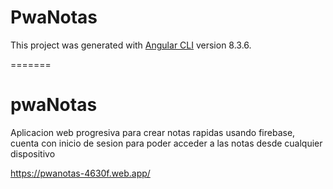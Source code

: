 
# PwaNotas

This project was generated with [Angular CLI](https://github.com/angular/angular-cli) version 8.3.6.

=======
# pwaNotas

Aplicacion web progresiva para crear notas rapidas usando firebase, cuenta con inicio de sesion para poder acceder a las notas desde cualquier dispositivo

https://pwanotas-4630f.web.app/
